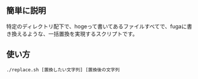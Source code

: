 ## 簡単に説明

特定のディレクトリ配下で、hogeって書いてあるファイルすべてで、fugaに書き換えるような、一括置換を実現するスクリプトです。

## 使い方

```
./replace.sh [置換したい文字列] [置換後の文字列
```
